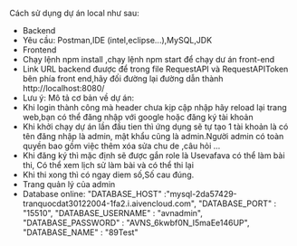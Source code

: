 Cách sử dụng dự án local như sau:
+ Backend
+ Yêu cầu: Postman,IDE (intel,eclipse...),MySQL,JDK
+ Frontend
+ Chạy lệnh npm install ,chạy lệnh npm start để chạy dư án front-end
+ Link URL backend đuược để trong file RequestAPI và RequestAPIToken bên phía front end,hãy đối đường lại đường dẫn thành http://localhost:8080/
+ Lưu ý:
Mô tả cơ bản về dự án:
+ Khi login thành công mà header chưa kịp cập nhập hãy reload lại trang web,bạn có thể đăng nhập với google hoặc đăng ký tài khoản
+ Khi khởi chạy dự án lần đầu tien thì ứng dụng sẽ tự tạo 1 tài khoản là có tên đăng nhập là admin, mật khẩu cũng là admin.Người admin có toàn quyền bao gồm việc thêm xóa
sửa chu de ,câu hỏi ...
+ Khi đăng ký thì mặc định sẽ được gắn role là Usevafava có thể làm bài thi, Có thể xem lịch sử làm bài và có thể thi lại
+ Khi thi xong thì có ngay diem số,Số cau đúng.
+ Trang quản lý của admin
+ Database online:
"DATABASE_HOST" :"mysql-2da57429-tranquocdat30122004-1fa2.i.aivencloud.com",
"DATABASE_PORT" : "15510",
"DATABASE_USERNAME" : "avnadmin",
"DATABASE_PASSWORD" : "AVNS_6kwbf0N_I5maEe146UP",
"DATABASE_NAME" : "89Test"
